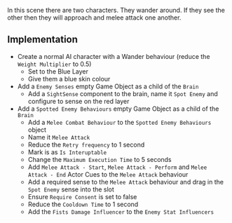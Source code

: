 In this scene there are two characters. They wander around. If they see the other then they will approach and melee attack one another.


## Implementation

  * Create a normal AI character with a Wander behaviour (reduce the `Weight Multiplier` to 0.5)
    * Set to the Blue Layer
    * Give them a blue skin colour
  * Add a `Enemy Senses` empty Game Object as a child of the `Brain`
    * Add a `SightSense` component to the brain, name it `Spot Enemy` and configure to sense on the red layer
  * Add a `Spotted Enemy Behaviours` empty Game Object as a child of the `Brain`
    * Add a `Melee Combat Behaviour` to the `Spotted Enemy Behaviours` object
    * Name it `Melee Attack`
    * Reduce the `Retry frequency` to 1 second
    * Mark is as `Is Interuptable`
    * Change the `Maximum Execution Time` to 5 seconds
    * Add `Melee Attack - Start`, `Melee Attack - Perform` and `Melee Attack - End` Actor Cues to the `Melee Attack` behaviour
    * Add a required sense to the `Melee Attack` behaviour and drag in the `Spot Enemy` sense into the slot
    * Ensure `Require Consent` is set to false
    * Reduce the `Cooldown Time` to 1 second
    * Add the `Fists Damage Influencer` to the `Enemy Stat Influencers`
